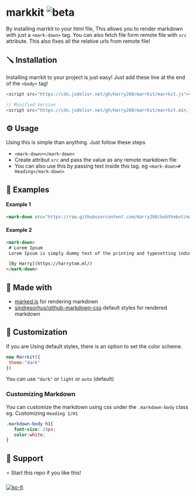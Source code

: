 # markkit ![beta](https://img.shields.io/badge/-beta-blue)
By installing marrkit to your html file, This allows you to render markdown with just a `<mark-down>` tag. You can also fetch file form remote file with `src` attribute. This also fixes all the relative urls from remote file!

##  🪛 Installation
Installing marrkit to your project is just easy! Just add these line at the end of the `<body>` tag!

```js
<script src="https://cdn.jsdelivr.net/gh/Harry260/marrkit/marrkit.js"></script>

// Minified Version
<script src="https://cdn.jsdelivr.net/gh/Harry260/marrkit/marrkit.min.js"></script>
```

## ⚙️ Usage
Using this is simple than anything. Just follow these steps

- `<mark-down></mark-down>` 
- Create attribut `src` and pass the value as any remote markdown file 
- You can also use this by passing text inside this tag. eg `<mark-down># Heading</mark-down>`

## 📕 Examples
#### Example 1
```html
<mark-down src="https://raw.githubusercontent.com/Harry260/bobthebot/main/README.md"></mark-down>
```

#### Example 2
```html
<mark-down>
 # Lorem Ipsum
 Lorem Ipsum is simply dummy text of the printing and typesetting industry. Lorem Ipsum has been the industry's standard dummy text ever since the 1500s, when an unknown printer took a galley of type and scrambled it to make a type specimen book. It has survived not only five centuries, but also the leap into electronic typesetting, remaining essentially unchanged. It was popularised in the 1960s with the release of Letraset sheets containing Lorem Ipsum passages, and more recently with desktop publishing software like Aldus PageMaker including versions of Lorem Ipsum.

 [By Harry](https://harrytom.ml/)
</mark-down>
```

## 💪 Made with

- [marked.js](https://github.com/markedjs/marked) for rendering markdown
- [sindresorhus/github-markdown-css](https://github.com/sindresorhus/github-markdown-css) default styles for rendered markdown

## 🎨 Customization

If you are Using default styles, there is an option to set the color scheme.

```js
new Marrkit({
 theme:"dark"
})
```
You can use `"dark"` or `light` or `auto` (default)

### Customizing Markdown

You can customize the markdown using css under the `.markdown-body` class
eg. Customizing `Heading 1/H1`

```css
.markdown-body h1{
   font-size: 20px;
   color:white;
}
```

##  🙏 Support

 ⭐ Start this repo if you like this! <br><br>
 [![ko-fi](https://ko-fi.com/img/githubbutton_sm.svg)](https://ko-fi.com/J3J16V6AZ)
